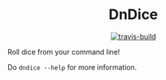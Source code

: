 <div align="center">
    <h1>DnDice</h1>
    <a href="https://travis-ci.com/github/Laura7089/dndice">
        <img src="https://img.shields.io/travis/com/laura7089/dndice.svg" alt="travis-build" />
    </a>
</div>

Roll dice from your command line!

Do `dndice --help` for more information.
